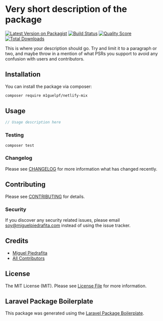 # Very short description of the package

[![Latest Version on Packagist](https://img.shields.io/packagist/v/m1guelpf/netlify-mix.svg?style=flat-square)](https://packagist.org/packages/m1guelpf/netlify-mix)
[![Build Status](https://img.shields.io/travis/m1guelpf/netlify-mix/master.svg?style=flat-square)](https://travis-ci.org/m1guelpf/netlify-mix)
[![Quality Score](https://img.shields.io/scrutinizer/g/m1guelpf/netlify-mix.svg?style=flat-square)](https://scrutinizer-ci.com/g/m1guelpf/netlify-mix)
[![Total Downloads](https://img.shields.io/packagist/dt/m1guelpf/netlify-mix.svg?style=flat-square)](https://packagist.org/packages/m1guelpf/netlify-mix)

This is where your description should go. Try and limit it to a paragraph or two, and maybe throw in a mention of what PSRs you support to avoid any confusion with users and contributors.

## Installation

You can install the package via composer:

```bash
composer require m1guelpf/netlify-mix
```

## Usage

``` php
// Usage description here
```

### Testing

``` bash
composer test
```

### Changelog

Please see [CHANGELOG](CHANGELOG.md) for more information what has changed recently.

## Contributing

Please see [CONTRIBUTING](CONTRIBUTING.md) for details.

### Security

If you discover any security related issues, please email soy@miguelpiedrafita.com instead of using the issue tracker.

## Credits

- [Miguel Piedrafita](https://github.com/m1guelpf)
- [All Contributors](../../contributors)

## License

The MIT License (MIT). Please see [License File](LICENSE.md) for more information.

## Laravel Package Boilerplate

This package was generated using the [Laravel Package Boilerplate](https://laravelpackageboilerplate.com).